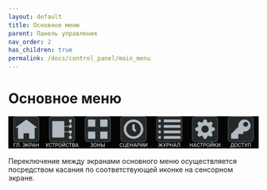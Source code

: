 ```yaml
---
layout: default
title: Основное меню
parent: Панель управления
nav_order: 2
has_children: true
permalink: /docs/control_panel/main_menu
---
```


# Основное меню

<p align="center">
<img src="../../assets/images/main_menu.png">
</p>

Переключение между экранами основного меню осуществляется посредством касания по соответствующей иконке на сенсорном экране.

